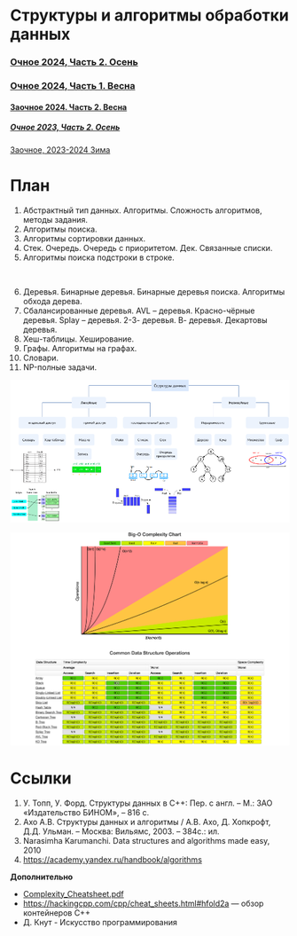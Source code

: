 # Структуры и алгоритмы обработки данных


### [Очное 2024, Часть 2. Осень](current_plans/2024/2024_fall.md)
### [Очное 2024, Часть 1. Весна](current_plans/2024/2024_spring.md)

#### [Заочное 2024. Часть 2. Весна](https://github.com/ivtipm/Data-structures-and-algorithms/blob/main/current_plans/2024/2024_dist_part2.md)
##### [Очное 2023, Часть 2. Осень](current_plans/2023/2023_fall.md)
[Заочное, 2023-2024 Зима](current_plans/2023/readme.md)


# План
1. Абстрактный тип данных. Алгоритмы. Сложность алгоритмов, методы задания.
2. Алгоритмы поиска.
3. Алгоритмы сортировки данных.
4. Стек. Очередь. Очередь с приоритетом. Дек. Связанные списки.
5. Алгоритмы поиска подстроки в строке.
<br>

6. Деревья. Бинарные деревья. Бинарные деревья поиска. Алгоритмы обхода дерева.
7. Сбалансированные деревья. AVL – деревья. Красно-чёрные деревья. Splay – деревья. 2-3- деревья. В- деревья. Декартовы деревья.
8. Хеш-таблицы. Хеширование.
9. Графы. Алгоритмы на графах.
10. Словари.
11. NP-полные задачи.

![](DataStructures.drawio.png)

![](bigO_data_structures.png)

# Ссылки
1. У. Топп, У. Форд. Структуры данных в С++: Пер. с англ. – М.: ЗАО «Издательство БИНОМ», – 816 с.
2. Ахо А.В. Структуры данных и алгоритмы / А.В. Ахо, Д. Хопкрофт, Д.Д. Ульман. – Москва: Вильямс, 2003. – 384с.: ил.
3. Narasimha Karumanchi. Data structures and algorithms made easy, 2010
4. https://academy.yandex.ru/handbook/algorithms


**Дополнительно**
- [Complexity_Cheatsheet.pdf](https://static1.squarespace.com/static/52b30f7ae4b067ba989438d4/t/5a7bb70724a69414063b96f4/1518057223974/Complexity+Cheatsheet.pdf)
- https://hackingcpp.com/cpp/cheat_sheets.html#hfold2a — обзор контейнеров C++
- Д. Кнут -  Искусство программирования
